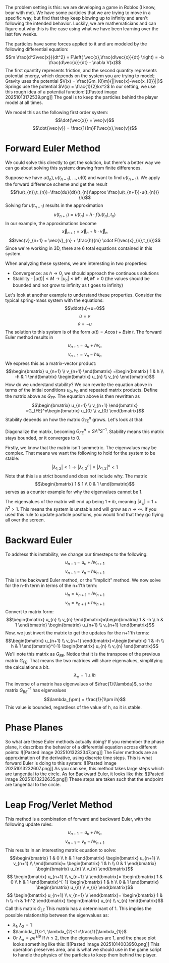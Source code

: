 The problem setting is this: we are developing a game in Roblox (I know, bear with me). We have some particles that we are trying to move in a specific way, but find that they keep blowing up to infinity and aren't following the intended behavior. Luckily, we are mathematicians and can figure out why this is the case using what we have been learning over the last few weeks.

The particles have some forces applied to it and are modeled by the following differential equation:
$$m \frac{d^2\vec{x}}{dt^2} = F\left( \vec{x},\frac{d\vec{x}}{dt} \right) = -b \frac{d\vec{x}}{dt} - \nabla V(x)$$The first quantity represents friction, and the second quantity represents potential energy, which depends on the system you are trying to model;
Gravity uses the potential $V(x) = \frac{Gm_{0}m}{||\vec{x}-\vec{x_{0}}||}$
Springs use the potential $V(x) = \frac{1}{2}kx^2$
In our setting, we use this rough idea of a potential function:![[Pasted image 20251013172539.png]]
The goal is to keep the particles behind the player model at all times.

We model this as the following first order system:
$$\dot{\vec{x}} = \vec{v}$$
$$\dot{\vec{v}} = \frac{1}{m}F(\vec{x},\vec{v})$$
# Forward Euler Method
We could solve this directly to get the solution, but there's a better way we can go about solving this system: drawing from finite differences.

Suppose we have $u(t_{n}), u(t_{n-1}),\dots,u(0)$ and want to find $u(t_{n+1})$. We apply the forward difference scheme and get the result
$$f(u(t_{n}),t_{n})=\frac{du}{dt}(t_{n})\approx \frac{u(t_{n+1})-u(t_{n})}{h}$$
Solving for $u(t_{n+1})$ results in the approximation
$$u(t_{n+1}) \approx u(t_{n})+h \cdot f(u(t_{n}),t_{n})$$
In our example, the approximations become
$$\vec{x}_{n+1} = \vec{x}_{n} + h \cdot \vec{v}_{n}$$
$$\vec{v}_{n+1} = \vec{v}_{n} + \frac{h}{m} \cdot F(\vec{x}_{n},t_{n})$$
Since we're working in 3D, there are 6 total equations contained in this system.

When analyzing these systems, we are interesting in two properties:
- Convergence: as $h \to 0$, we should approach the continuous solutions
- Stability - $|u(t)| \leq M \to |u_{n}| \leq M': M,M' > 0$ (the values should be bounded and not grow to infinity as t goes to infinity)

Let's look at another example to understand these properties. Consider the typical spring-mass system with the equations:
$$\ddot{u}+u=0$$
$$\dot{u}=v$$
$$\dot{v}=-u$$
The solution to this system is of the form $u(t)=A\cos t+B\sin t$.
The forward Euler method results in
$$u_{n+1}=u_{n}+hv_{n}$$
$$v_{n+1}=v_{n}-hu_{n}$$
We express this as a matrix-vector product:
$$\begin{bmatrix}
u_{n+1} \\
v_{n+1}
\end{bmatrix}
=\begin{bmatrix}
1 & h \\
-h & 1
\end{bmatrix}
\begin{bmatrix}
u_{n} \\
v_{n}
\end{bmatrix}$$
How do we understand stability? We can rewrite the equation above in terms of the initial conditions $u_{0},v_{0}$ and repeated matrix products. Define the matrix above as $G_{FE}$. The equation above is then rewritten as
$$\begin{bmatrix}
u_{n+1} \\
v_{n+1}
\end{bmatrix}
=G_{FE}^n\begin{bmatrix}
u_{0} \\
v_{0}
\end{bmatrix}$$
Stability depends on how the matrix $G_{FE}^n$ grows. Let's look at that:

Diagonalize the matrix, becoming $G_{FE}^n=S\Lambda^nS^{-1}$. Stability means this matrix stays bounded, or it converges to 0.

Firstly, we know that the matrix isn't symmetric. The eigenvalues may be complex. That means we want the following to hold for the system to be stable:
$$|\lambda_{1,2}| < 1 \to |\lambda_{1,2}^n| = |\lambda_{1,2}|^n<1$$
Note that this is a strict bound and does not include why. The matrix $$\begin{bmatrix}
1 & 1 \\
0 & 1
\end{bmatrix}$$
serves as a counter example for why the eigenvalues cannot be 1.

The eigenvalues of the matrix will end up being $1 \pm ih$, meaning $|\lambda_{\pm}| = 1 + h^2 > 1$. This means the system is unstable and will grow as $n \to \infty$. If you used this rule to update particle positions, you would find that they go flying all over the screen.

# Backward Euler
To address this instability, we change our timesteps to the following:
$$u_{n+1}=u_{n}+hv_{n+1}$$
$$v_{n+1}=v_{n}-hu_{n+1}$$This is the backward Euler method, or the "implicit" method. We now solve for the n-th term in terms of the n+1'th term:
$$u_{n} = u_{n+1}-hv_{n+1}$$
$$v_{n} = v_{n+1}+hu_{n+1}$$
Convert to matrix form:
$$\begin{bmatrix}
u_{n} \\
v_{n}
\end{bmatrix}=\begin{bmatrix}
1 & -h \\
h & 1
\end{bmatrix}
\begin{bmatrix}
u_{n+1} \\
v_{n+1}
\end{bmatrix}$$
Now, we just invert the matrix to get the updates for the n+1'th terms:
$$\begin{bmatrix}
u_{n+1} \\
v_{n+1}
\end{bmatrix}=\begin{bmatrix}
1 & -h \\
h & 1
\end{bmatrix}^{-1}
\begin{bmatrix}
u_{n} \\
v_{n}
\end{bmatrix}$$
We'll note this matrix as $G_{BE}$. Notice that it is the transpose of the previous matrix $G_{FE}$. That means the two matrices will share eigenvalues, simplifying the calculations a bit.
$$\lambda_{\pm} = 1 \pm ih$$
The inverse of a matrix has eigenvalues of $\frac{1}{\lambda}$, so the matrix $G_{BE}^{-1}$ has eigenvalues
$$\lambda_{\pm} = \frac{1}{1\pm ih}$$
This value is bounded, regardless of the value of h, so it is stable.

# Phase Planes
So what are these Euler methods actually doing? If you remember the phase plane, it describes the behavior of a differential equation across different points:
![[Pasted image 20251013232347.png]]
The Euler methods are an approximation of the derivative, using discrete time steps.
This is what forward Euler is doing to this system:
![[Pasted image 20251013232607.png]]
As you can see, this method takes large steps which are tangential to the circle.
As for Backward Euler, it looks like this:
![[Pasted image 20251013232635.png]]
These steps are taken such that the endpoint are tangential to the circle.

# Leap Frog/Verlet Method
This method is a combination of forward and backward Euler, with the following update rules:
$$u_{n+1}=u_{n}+hv_{n}$$
$$v_{n+1}=v_{n}-hv_{n+1}$$
This results in an interesting matrix equation to solve:
$$\begin{bmatrix}
1 & 0 \\
h & 1
\end{bmatrix}
\begin{bmatrix}
u_{n+1} \\
v_{n+1} \\
\end{bmatrix}=
\begin{bmatrix}
1 & h \\
0 & 1
\end{bmatrix}
\begin{bmatrix}
u_{n} \\
v_{n}
\end{bmatrix}$$
$$
\begin{bmatrix}
u_{n+1} \\
v_{n+1} \\
\end{bmatrix}=
\begin{bmatrix}
1 & 0 \\
h & 1
\end{bmatrix}^{-1}
\begin{bmatrix}
1 & h \\
0 & 1
\end{bmatrix}
\begin{bmatrix}
u_{n} \\
v_{n}
\end{bmatrix}$$
$$
\begin{bmatrix}
u_{n+1} \\
v_{n+1} \\
\end{bmatrix}=
\begin{bmatrix}
1 & h \\
-h & 1-h^2
\end{bmatrix}
\begin{bmatrix}
u_{n} \\
v_{n}
\end{bmatrix}$$
Call this matrix $G_{LF}$
This matrix has a determinant of 1. This implies the possible relationship between the eigenvalues as:
- $\lambda_{1},\lambda_{2}=1$
- $\lambda_{1}>1, \lambda_{2}<1=\frac{1}{\lambda_{1}}$
- Or $\lambda_{\pm}=\rho e^{\pm i\theta}$
If $h \leq 2$, then the eigenvalues are 1, and the phase plot looks something like this:
![[Pasted image 20251014003950.png]]
This operation preserves area, and is what we should use in the game script to handle the physics of the particles to keep them behind the player.